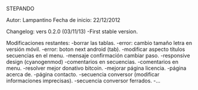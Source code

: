 STEPANDO

Autor: Lampantino
Fecha de inicio: 22/12/2012

Changelog:
vers 0.2.0 (03/11/13)
	-First stable version.

Modificaciones restantes:
-borrar las tablas.
-error: cambio tamaño letra en versión móvil.
-error: boton next android (tab).
-modificar aspecto títulos secuencias en el menu.
-mensaje confirmación cambiar paso.
-responsive design (cyanogenmod)
-comentarios en secuencias.
-comentarios en menu.
-resolver mejor donativo bitcoin.
-mejorar página licencia.
-página acerca de.
-página contacto.
-secuencia conversor (modificar informaciones imprecisas).
-secuencia conversor ferrados.
-...
